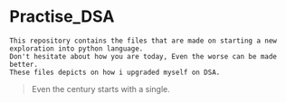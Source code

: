 # Practise_DSA
    This repository contains the files that are made on starting a new exploration into python language.
    Don't hesitate about how you are today, Even the worse can be made better.
    These files depicts on how i upgraded myself on DSA.
> Even the century starts with a single.
